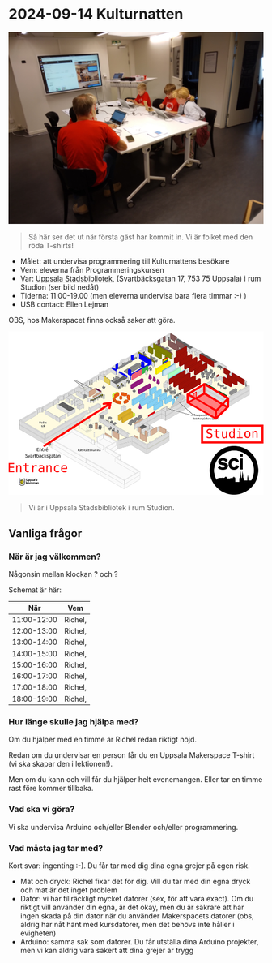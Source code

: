 # 2024-09-14 Kulturnatten

![](20220910_113722.jpg)

> Så här ser det ut när första gäst har kommit in.
> Vi är folket med den röda T-shirts!

 * Målet: att undervisa programmering till Kulturnattens besökare
 * Vem: eleverna från Programmeringskursen
 * Var: [Uppsala Stadsbibliotek](https://bibliotekuppsala.se/web/arena/stadsbiblioteket), 
   (Svartbäcksgatan 17, 753 75 Uppsala) i rum Studion (ser bild nedåt)
 * Tiderna: 11.00-19.00 (men eleverna undervisa bara flera timmar :-) )
 * USB contact: Ellen Lejman

OBS, hos Makerspacet finns också saker att göra.

![Uppsala Stadsbibliotek i rum Studion](usb_annotated.png)

> Vi är i Uppsala Stadsbibliotek i rum Studion.

## Vanliga frågor

### När är jag välkommen?

Någonsin mellan klockan ? och ?

Schemat är här:

När        |Vem
-----------|------------------
11:00-12:00|Richel, 
12:00-13:00|Richel, 
13:00-14:00|Richel, 
14:00-15:00|Richel, 
15:00-16:00|Richel, 
16:00-17:00|Richel, 
17:00-18:00|Richel, 
18:00-19:00|Richel, 

### Hur länge skulle jag hjälpa med?

Om du hjälper med en timme är Richel redan riktigt nöjd. 

Redan om du undervisar en person får du en Uppsala Makerspace 
T-shirt (vi ska skapar den i lektionen!).

Men om du kann och vill får du hjälper helt evenemangen. 
Eller tar en timme rast före kommer tillbaka.

### Vad ska vi göra?

Vi ska undervisa Arduino och/eller Blender och/eller programmering.

### Vad måsta jag tar med?

Kort svar: ingenting :-). Du får tar med dig dina egna grejer på egen risk.

 * Mat och dryck: Richel fixar det för dig. 
   Vill du tar med din egna dryck och mat är det inget problem
 * Dator: vi har tillräckligt mycket datorer (sex, för att vara exact).
   Om du riktigt vill använder din egna, är det okay,
   men du är säkrare att har ingen skada på din dator när du
   använder Makerspacets datorer (obs, aldrig har nåt hänt med
   kursdatorer, men det behövs inte håller i evigheten)
 * Arduino: samma sak som datorer. Du får utställa dina Arduino projekter,
   men vi kan aldrig vara säkert att dina grejer är trygg
